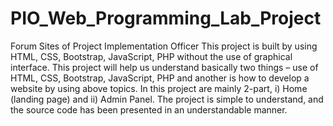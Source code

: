 # PIO_Web_Programming_Lab_Project
Forum Sites of Project Implementation Officer
This project is built by using HTML, CSS, Bootstrap, JavaScript, PHP without the use of graphical interface. This project will help us understand basically two things – use of HTML,
CSS, Bootstrap, JavaScript, PHP and another is how to develop a website by using above topics. In this project are mainly 2-part, i) Home (landing page) and ii) Admin Panel. The
project is simple to understand, and the source code has been presented in an understandable manner.
